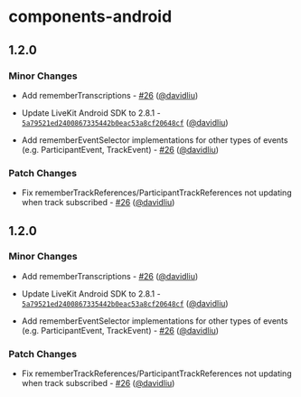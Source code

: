 # components-android

## 1.2.0

### Minor Changes

- Add rememberTranscriptions - [#26](https://github.com/livekit/components-android/pull/26) ([@davidliu](https://github.com/davidliu))

- Update LiveKit Android SDK to 2.8.1 - [`5a79521ed2400867335442b0eac53a8cf20648cf`](https://github.com/livekit/components-android/commit/5a79521ed2400867335442b0eac53a8cf20648cf) ([@davidliu](https://github.com/davidliu))

- Add rememberEventSelector implementations for other types of events (e.g. ParticipantEvent, TrackEvent) - [#26](https://github.com/livekit/components-android/pull/26) ([@davidliu](https://github.com/davidliu))

### Patch Changes

- Fix rememberTrackReferences/ParticipantTrackReferences not updating when track subscribed - [#26](https://github.com/livekit/components-android/pull/26) ([@davidliu](https://github.com/davidliu))

## 1.2.0

### Minor Changes

- Add rememberTranscriptions - [#26](https://github.com/livekit/components-android/pull/26) ([@davidliu](https://github.com/davidliu))

- Update LiveKit Android SDK to 2.8.1 - [`5a79521ed2400867335442b0eac53a8cf20648cf`](https://github.com/livekit/components-android/commit/5a79521ed2400867335442b0eac53a8cf20648cf) ([@davidliu](https://github.com/davidliu))

- Add rememberEventSelector implementations for other types of events (e.g. ParticipantEvent, TrackEvent) - [#26](https://github.com/livekit/components-android/pull/26) ([@davidliu](https://github.com/davidliu))

### Patch Changes

- Fix rememberTrackReferences/ParticipantTrackReferences not updating when track subscribed - [#26](https://github.com/livekit/components-android/pull/26) ([@davidliu](https://github.com/davidliu))

